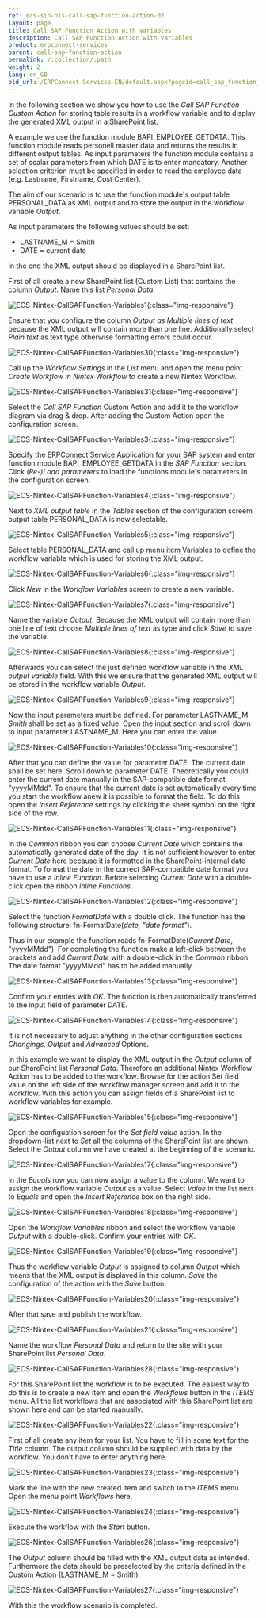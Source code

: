 ```yaml
---
ref: ecs-sin-nis-call-sap-function-action-02
layout: page
title: Call SAP Function Action with variables
description: Call SAP Function Action with variables
product: erpconnect-services
parent: call-sap-function-action
permalink: /:collection/:path
weight: 2
lang: en_GB
old_url: /ERPConnect-Services-EN/default.aspx?pageid=call_sap_function_action_with_variables_
---
```


In the following section we show you how to use the *Call SAP Function Custom Action* for storing table results in 
a workflow variable and to display the generated XML output in a SharePoint list. 

A example we use the function module BAPI_EMPLOYEE_GETDATA. This function module reads personell master data and 
returns the results in different output tables. As input parameters the function module contains a set of scalar parameters from 
which DATE is to enter mandatory. Another selection criterion must be specified in order to read the employee data 
(e.g. Lastname, Firstname, Cost Center).
     
The aim of our scenario is to use the function module's output table PERSONAL_DATA as XML output and to store the 
output in the workflow variable *Output*.

As input parameters the following values should be set:    

- LASTNAME_M = Smith
- DATE = current date

In the end the XML output should be displayed in a SharePoint list. 

First of all create a new SharePoint list (Custom List) that contains the column *Output*. Name this list *Personal Data*. 


![ECS-Nintex-CallSAPFunction-Variables1](/img/content/ECS-Nintex-CallSAPFunction-Variables1.png){:class="img-responsive"}

Ensure that you configure the column *Output as Multiple lines of text* because the XML output will contain more than one line. 
Additionally select *Plain text* as text type otherwise formatting errors could occur. 


![ECS-Nintex-CallSAPFunction-Variables30](/img/content/ECS-Nintex-CallSAPFunction-Variables30.png){:class="img-responsive"}

Call up the *Workflow Settings* in the *List* menu and open the menu point *Create Workflow in Nintex Workflow* to create a new Nintex Workflow.


![ECS-Nintex-CallSAPFunction-Variables31](/img/content/ECS-Nintex-CallSAPFunction-Variables31.png){:class="img-responsive"}

Select the *Call SAP Function* Custom Action and add it to the workflow diagram via drag & drop. 
After adding the Custom Action open the configuration screen.  


![ECS-Nintex-CallSAPFunction-Variables3](/img/content/ECS-Nintex-CallSAPFunction-Variables3.png){:class="img-responsive"}

Specify the ERPConnect Service Application for your SAP system and enter function module BAPI_EMPLOYEE_GETDATA 
in the *SAP Function* section. Click *(Re-)Load parameters* to load the functions module's parameters in the configuration screen. 


![ECS-Nintex-CallSAPFunction-Variables4](/img/content/ECS-Nintex-CallSAPFunction-Variables4.png){:class="img-responsive"}

Next to *XML output table* in the *Tables* section of the configuration screem output table PERSONAL_DATA is now selectable.

![ECS-Nintex-CallSAPFunction-Variables5](/img/content/ECS-Nintex-CallSAPFunction-Variables5.png){:class="img-responsive"}

Select table PERSONAL_DATA and call up menu item Variables to define the workflow variable which is used for storing the XML output.


![ECS-Nintex-CallSAPFunction-Variables6](/img/content/ECS-Nintex-CallSAPFunction-Variables6.png){:class="img-responsive"}

Click *New* in the *Workflow Variables* screen to create a new variable.

![ECS-Nintex-CallSAPFunction-Variables7](/img/content/ECS-Nintex-CallSAPFunction-Variables7.png){:class="img-responsive"}

Name the variable *Output*. Because the XML output will contain more than one line of text choose *Multiple lines of text* as 
type and click *Save* to save the variable. 


![ECS-Nintex-CallSAPFunction-Variables8](/img/content/ECS-Nintex-CallSAPFunction-Variables8.png){:class="img-responsive"}

Afterwards you can select the just defined workflow variable in the *XML output variable* field. With this we ensure that the generated XML 
output will be stored in the workflow variable *Output*.



![ECS-Nintex-CallSAPFunction-Variables9](/img/content/ECS-Nintex-CallSAPFunction-Variables9.png){:class="img-responsive"}

Now the input parameters must be defined. For parameter LASTNAME_M *Smith* shall be set as a fixed value. Open the input 
section and scroll down to input parameter LASTNAME_M. Here you can enter the value. 


![ECS-Nintex-CallSAPFunction-Variables10](/img/content/ECS-Nintex-CallSAPFunction-Variables10.png){:class="img-responsive"}

After that you can define the value for parameter DATE. The current date shall be set here. Scroll down to parameter DATE. 
Theoretically you could enter the current date manually in the SAP-compatible date format "yyyyMMdd". To ensure that the current date 
is set automatically every time you start the workflow anew it is possible to format the field. To do this open the *Insert Reference* settings 
by clicking the sheet symbol on the right side of the row.


![ECS-Nintex-CallSAPFunction-Variables11](/img/content/ECS-Nintex-CallSAPFunction-Variables11.png){:class="img-responsive"}

In the *Common* ribbon you can choose *Current Date* which contains the automatically generated date of the day. It is not sufficient 
however to enter *Current Date* here because it is formatted in the SharePoint-internal date format. To format the date in the correct 
SAP-compatible date format you have to use a *Inline Function*. Before selecting *Current Date* with a double-click open the ribbon 
*Inline Functions*.     


![ECS-Nintex-CallSAPFunction-Variables12](/img/content/ECS-Nintex-CallSAPFunction-Variables12.png){:class="img-responsive"}

Select the function *FormatDate* with a double click. The function has the following structure: fn-FormatDate(*date, "date format"*).

Thus in our example the function reads fn-FormatDate(*Current Date*, "yyyyMMdd"). For completing the function make a left-click
between the brackets and add *Current Date* with a double-click in the *Common* ribbon. The date format "yyyyMMdd" has to be added 
manually. 


![ECS-Nintex-CallSAPFunction-Variables13](/img/content/ECS-Nintex-CallSAPFunction-Variables13.png){:class="img-responsive"}

Confirm your entries with *OK*. The function is then automatically transferred to the input field of parameter DATE.

![ECS-Nintex-CallSAPFunction-Variables14](/img/content/ECS-Nintex-CallSAPFunction-Variables14.png){:class="img-responsive"}

It is not necessary to adjust anything in the other configuration sections *Changings, Output* and  *Advanced* Options.                               

In this example we want to display the XML output in the *Output* column of our SharePoint list *Personal Data*. Therefore an 
additional Nintex Workflow Action has to be added to the workflow. Browse for the action Set field value on the left side of the workflow manager 
screen and add it to the workflow. With this action you can assign fields of a SharePoint list to workflow variables for example.   

![ECS-Nintex-CallSAPFunction-Variables15](/img/content/ECS-Nintex-CallSAPFunction-Variables15.png){:class="img-responsive"}

Open the configuation screen for the *Set field value* action. In the dropdown-list next to *Set* all the columns of the SharePoint list 
are shown. Select the *Output* column we have created at the beginning of the scenario.  


![ECS-Nintex-CallSAPFunction-Variables17](/img/content/ECS-Nintex-CallSAPFunction-Variables17.png){:class="img-responsive"}

In the *Equals* row you can now assign a value to the column. We want to assign the workflow variable *Output* as a value. 
Select *Value* in the list next to *Equals* and open the *Insert Reference* box on the right side. 

![ECS-Nintex-CallSAPFunction-Variables18](/img/content/ECS-Nintex-CallSAPFunction-Variables18.png){:class="img-responsive"}

Open the *Workflow Variables* ribbon and select the workflow variable *Output* with a double-click. Confirm your entries with *OK*.


![ECS-Nintex-CallSAPFunction-Variables19](/img/content/ECS-Nintex-CallSAPFunction-Variables19.png){:class="img-responsive"}

Thus the workflow variable *Output* is assigned to column *Output* which means that the XML output is displayed in this column. 
*Save* the configuration of the action with the *Save* button.



![ECS-Nintex-CallSAPFunction-Variables20](/img/content/ECS-Nintex-CallSAPFunction-Variables20.png){:class="img-responsive"}

After that save and publish the workflow. 


![ECS-Nintex-CallSAPFunction-Variables21](/img/content/ECS-Nintex-CallSAPFunction-Variables21.png){:class="img-responsive"}

Name the workflow *Personal Data* and return to the site with your SharePoint list *Personal Data*.


![ECS-Nintex-CallSAPFunction-Variables28](/img/content/ECS-Nintex-CallSAPFunction-Variables28.png){:class="img-responsive"}

For this SharePoint list the workflow is to be executed. The easiest way to do this is to create a new item and open the *Workflows* button in the *ITEMS* menu. All the list workflows that are associated with this SharePoint list are shown here and can be started manually. 


![ECS-Nintex-CallSAPFunction-Variables22](/img/content/ECS-Nintex-CallSAPFunction-Variables22.png){:class="img-responsive"}

First of all create any item for your list. You have to fill in some text for the *Title* column. The output column should be supplied with 
data by the workflow. You don't have to enter anything here. 

![ECS-Nintex-CallSAPFunction-Variables23](/img/content/ECS-Nintex-CallSAPFunction-Variables23.png){:class="img-responsive"}

Mark the line with the new created item and switch to the *ITEMS* menu. Open the menu point *Workflows* here.

![ECS-Nintex-CallSAPFunction-Variables24](/img/content/ECS-Nintex-CallSAPFunction-Variables24.png){:class="img-responsive"}

Execute the workflow with the *Start* button.


![ECS-Nintex-CallSAPFunction-Variables26](/img/content/ECS-Nintex-CallSAPFunction-Variables26.png){:class="img-responsive"}

The *Output*  column should be filled with the XML output data as intended. Furthermore the data should be preselected by the criteria defined 
in the Custom Action (LASTNAME_M = Smith).


![ECS-Nintex-CallSAPFunction-Variables27](/img/content/ECS-Nintex-CallSAPFunction-Variables27.png){:class="img-responsive"}

With this the workflow scenario is completed. 